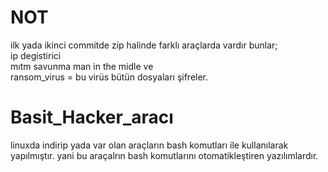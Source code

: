 # NOT </br>
ilk yada ikinci commitde zip halinde farklı araçlarda vardır bunlar; </br>
ip degistirici </br>
mıtm savunma man in the midle ve </br>
ransom_virus = bu virüs bütün dosyaları  şifreler. </br>

# Basit_Hacker_aracı </br>
linuxda indirip yada var olan araçların bash komutları ile kullanılarak yapılmıştır. yani bu araçalrın bash komutlarını otomatikleştiren yazılımlardır.

